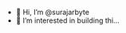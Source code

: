 - 👋 Hi, I’m @surajarbyte
- 👀 I’m interested in building thi...


<!---
surajarbyte/surajarbyte is a ✨ special ✨ repository because its `README.md` (this file) appears on your GitHub profile.
You can click the Preview link to take a look at your changes.
--->
